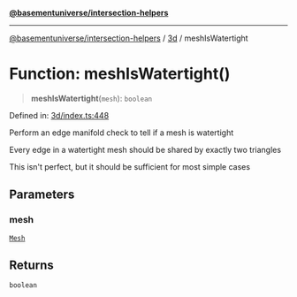 [**@basementuniverse/intersection-helpers**](../../README.md)

***

[@basementuniverse/intersection-helpers](../../README.md) / [3d](../README.md) / meshIsWatertight

# Function: meshIsWatertight()

> **meshIsWatertight**(`mesh`): `boolean`

Defined in: [3d/index.ts:448](https://github.com/basementuniverse/intersection-helpers/blob/39011b43f2fd5dca5c24f1c152bb983bef87ec23/src/3d/index.ts#L448)

Perform an edge manifold check to tell if a mesh is watertight

Every edge in a watertight mesh should be shared by exactly two triangles

This isn't perfect, but it should be sufficient for most simple cases

## Parameters

### mesh

[`Mesh`](../types/type-aliases/Mesh.md)

## Returns

`boolean`
